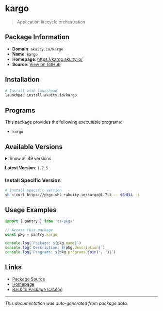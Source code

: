 # kargo

> Application lifecycle orchestration

## Package Information

- **Domain**: `akuity.io/kargo`
- **Name**: `kargo`
- **Homepage**: https://kargo.akuity.io/
- **Source**: [View on GitHub](https://github.com/pkgxdev/pantry/tree/main/projects/akuity.io/kargo/package.yml)

## Installation

```bash
# Install with launchpad
launchpad install akuity.io/kargo
```

## Programs

This package provides the following executable programs:

- `kargo`

## Available Versions

<details>
<summary>Show all 49 versions</summary>

- `1.7.5`, `1.7.4`, `1.7.3`, `1.7.2`, `1.7.1`
- `1.7.0`, `1.6.2`, `1.6.1`, `1.6.0`, `1.5.3`
- `1.5.2`, `1.5.1`, `1.5.0`, `1.4.4`, `1.4.3`
- `1.4.2`, `1.4.1`, `1.4.0`, `1.3.4`, `1.3.3`
- `1.3.2`, `1.3.1`, `1.3.0`, `1.2.3`, `1.2.2`
- `1.2.1`, `1.2.0`, `1.1.3`, `1.1.2`, `1.1.1`
- `1.1.0`, `1.0.4`, `1.0.3`, `1.0.2`, `1.0.1`
- `1.0.0`, `0.9.2`, `0.9.1`, `0.9.0`, `0.8.8`
- `0.8.7`, `0.8.6`, `0.8.5`, `0.8.4`, `0.8.3`
- `0.8.2`, `0.8.1`, `0.8.0`, `0.7.1`

</details>

**Latest Version**: `1.7.5`

### Install Specific Version

```bash
# Install specific version
sh <(curl https://pkgx.sh) +akuity.io/kargo@1.7.5 -- $SHELL -i
```

## Usage Examples

```typescript
import { pantry } from 'ts-pkgx'

// Access this package
const pkg = pantry.kargo

console.log(`Package: ${pkg.name}`)
console.log(`Description: ${pkg.description}`)
console.log(`Programs: ${pkg.programs.join(', ')}`)
```

## Links

- [Package Source](https://github.com/pkgxdev/pantry/tree/main/projects/akuity.io/kargo/package.yml)
- [Homepage](https://kargo.akuity.io/)
- [Back to Package Catalog](../../../package-catalog.md)

---

*This documentation was auto-generated from package data.*
